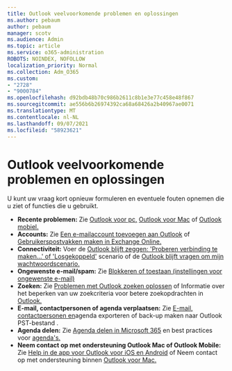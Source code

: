```yaml
---
title: Outlook veelvoorkomende problemen en oplossingen
ms.author: pebaum
author: pebaum
manager: scotv
ms.audience: Admin
ms.topic: article
ms.service: o365-administration
ROBOTS: NOINDEX, NOFOLLOW
localization_priority: Normal
ms.collection: Adm_O365
ms.custom:
- "2728"
- "9000784"
ms.openlocfilehash: d92bdb48b70c986b2611c8b1e3e77c458e48f867
ms.sourcegitcommit: ae556b6b26974392ca68a68426a2b40967ae0071
ms.translationtype: MT
ms.contentlocale: nl-NL
ms.lasthandoff: 09/07/2021
ms.locfileid: "58923621"
---
```

# <a name="outlook-common-issues-and-resolutions"></a>Outlook veelvoorkomende problemen en oplossingen

U kunt uw vraag kort opnieuw formuleren en eventuele fouten opnemen die u ziet of functies die u gebruikt.

- **Recente problemen:** Zie [Outlook voor pc,](https://support.office.com/article/ecf61305-f84f-4e13-bb73-95a214ac1230) [Outlook voor Mac](https://support.office.com/article/54afa5e3-db38-422a-9d94-3b55330ded8e) of [Outlook mobiel.](https://support.office.com/article/a264ef01-9c88-48fb-9285-7017e4f31f02)
- **Accounts:**  Zie [Een e-mailaccount toevoegen aan Outlook](https://support.office.com/article/6e27792a-9267-4aa4-8bb6-c84ef146101b) of [Gebruikerspostvakken maken in Exchange Online.](https://docs.microsoft.com/Exchange/recipients-in-exchange-online/create-user-mailboxes)
- **Connectiviteit:**  Voer de [Outlook blijft zeggen: 'Proberen verbinding te maken...' of 'Losgekoppeld'](https://aka.ms/SaRA-OutlookDisconnect) scenario of de [Outlook blijft vragen om mijn wachtwoordscenario.](https://aka.ms/SaRA-OutlookPwdPrompt)
- **Ongewenste e-mail/spam:**  Zie [Blokkeren of toestaan (instellingen voor ongewenste e-mail)](https://support.microsoft.com/office/block-or-allow-junk-email-settings-48c9f6f7-2309-4f95-9a4d-de987e880e46)
- **Zoeken:**  Zie [Problemen met Outlook zoeken oplossen](https://support.office.com/article/2556b11f-f4d8-46be-b0a7-de33a3f4f066) of Informatie over het beperken van uw zoekcriteria voor betere zoekopdrachten in [Outlook.](https://support.office.com/article/D824D1E9-A255-4C8A-8553-276FB895A8DA)
- **E-mail, contactpersonen of agenda verplaatsen:**  Zie [E-mail, contactpersonen en](https://support.office.com/article/14252b52-3075-4e9b-be4e-ff9ef1068f91)agenda exporteren of back-up maken naar Outlook PST-bestand .
- **Agenda delen:**  Zie [Agenda delen in Microsoft 365](https://support.office.com/article/b576ecc3-0945-4d75-85f1-5efafb8a37b4) en best practices voor [agenda's.](https://support.office.com/article/D93F72D3-2361-4E0D-8D6A-5C4939C17F39)
- **Neem contact op met ondersteuning Outlook Mac of Outlook Mobile:**  Zie [Help in de app voor Outlook voor iOS en Android](https://support.office.com/article/218a22d1-9fa5-4889-b689-de1c63493243) of Neem contact op met ondersteuning binnen [Outlook voor Mac.](https://support.office.com/article/d0410177-8e65-4487-93f7-206a3a3d71a8)
